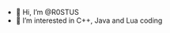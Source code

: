 - 👋 Hi, I’m @R0STUS
- 👀 I’m interested in C++, Java and Lua coding

<!---
R0STUS/R0STUS is a ✨ special ✨ repository because its `README.md` (this file) appears on your GitHub profile.
You can click the Preview link to take a look at your changes.
--->
